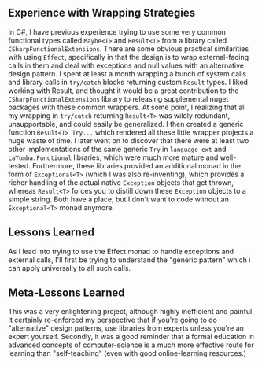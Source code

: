 ## Experience with Wrapping Strategies  

In C#, I have previous experience trying to use some very common functional types called `Maybe<T>` and `Result<T>` from a library called `CSharpFunctionalExtensions`.    There are some obvious practical similarities with using `Effect`, specifically in that the design is to wrap external-facing calls in them and deal with exceptions and null values with an alternative design pattern.  I spent at least a month wrapping a bunch of system calls and library calls in `try/catch` blocks returning custom `Result` types.  I liked working with Result, and thought it would be a great contribution to the `CSharpFunctionalExtensions` library to releasing supplemental nuget packages with these common wrappers.  At some point, I realizing that all my wrapping in `try/catch` returning `Result<T>` was wildly redundant, unsupportable, and could easily be generalized.  I then created a generic function `Result<T> Try...`  which rendered all these little wrapper projects a huge waste of time.  I later went on to discover that there were at least two other implementations of the same generic `Try` in `language-ext` and `LaYumba.Functional` libraries, which were much more mature and well-tested.  Furthermore, these libraries provided an additional monad in the form of `Exceptional<T>` (which I was also re-inventing), which provides a richer handling of the actual native `Exception` objects that get thrown, whereas `Result<T>` forces you to distill down these `Exception` objects to a simple string. Both have a place, but I don't want to code without an `Exceptional<T>` monad anymore. 

## Lessons Learned
As I lead into trying to use the Effect monad to handle exceptions and external calls, I'll first be trying to understand the "generic pattern" which i can apply universally to all such calls.  

## Meta-Lessons Learned
This was a very enlightening project, although highly inefficient and painful.  It certainly re-enforced my perspective that if you're going to do "alternative" design patterns, use libraries from experts unless you're an expert yourself.  Secondly, it was a good reminder that a formal education in advanced concepts of computer-science is a much more effective route for learning than "self-teaching" (even with good online-learning resources.)  

